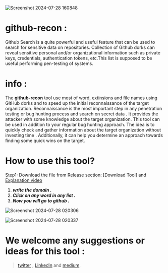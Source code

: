 ![Screenshot 2024-07-28 160848](https://github.com/user-attachments/assets/556a8b6d-a1fd-4792-8ac4-0333fd209d52)

# github-recon :
Github Search is a quite powerful and useful feature that can be used to search for sensitive data on repositories. Collection of Github dorks can reveal sensitive personal and/or organizational information such as private keys, credentials, authentication tokens, etc.This list is supposed to be useful performing pen-testing of systems.
# info :
The **github-recon** tool use most of word, extinsions and file names using GitHub dorks and to speed up the initial reconnaissance of the target organization. Reconnaissance is the most important step in any penetration testing or bug hunting process and search on secret data . It provides the attacker with some knowledge about the target organization.
This tool can be used in addition to your regular bug hunting approach. The idea is to quickly check and gather information about the target organization without investing time . Additionally, it can help you determine an approach towards finding some quick wins on the target.



# How to use this tool?
Step1: Download the file from Release section: [Download Tool] and
[Explanation video](https://github.com/user-attachments/assets/e5150d33-3826-43d8-9389-1b100ff32e09)

1. ***write the domain .***
2. ***Click on any word in any list .***
3. ***Now you will go to github .***

![Screenshot 2024-07-28 020306](https://github.com/user-attachments/assets/8a28e07f-9847-4d6d-a768-727ef89e2b16)


![Screenshot 2024-07-28 020337](https://github.com/user-attachments/assets/b597a03e-259d-41f1-ae8f-7a4773c2d21a)


# We welcome any suggestions or ideas for this tool :
> [twitter](https://x.com/a0ibx00)
, [Linkedin](https://www.linkedin.com/in/a0ibx00?utm_source=share&utm_campaign=share_via&utm_content=profile&utm_medium=android_app)
and [medium](https://medium.com/@aaedoo54/github-recon-github-recon-github-search-is-a-quite-powerful-and-useful-feature-that-can-be-used-818f2bfe5c00).

